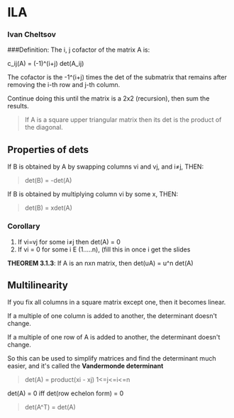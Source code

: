 # ILA
### Ivan Cheltsov

###Definition:
The i, j cofactor of the matrix A is:


c_ij(A) = (-1)^(i+j) det(A_ij)

The cofactor is the -1^(i+j) times the det of the submatrix that remains after removing the i-th row and j-th column.

Continue doing this until the matrix is a 2x2 (recursion), then sum the results.

> If A is a square upper triangular matrix then its det is the product of the diagonal.

## Properties of dets
If B is obtained by A by swapping columns vi and vj, and i≠j, THEN:

> det(B) = -det(A)

If B is obtained by multiplying column vi by some x, THEN:

> det(B) = xdet(A)


### Corollary
1. If vi=vj for some i≠j then det(A) = 0
2. If vi = 0 for some i E (1.....n), (fill this in once i get the slides

**THEOREM 3.1.3**: If A is an nxn matrix, then det(uA) = u^n det(A)

## Multilinearity
If you fix all columns in a square matrix except one, then it becomes linear.

If a multiple of one column is added to another, the determinant doesn't change.

If a multiple of one row of A is added to another, the determinant doesn't change.

So this can be used to simplify matrices and find the determinant much easier, and it's called the **Vandermonde determinant**

> det(A) = product(xi - xj)
            1<=j<=i<=n

det(A) = 0 iff det(row echelon form) = 0

> det(A^T) = det(A) 
